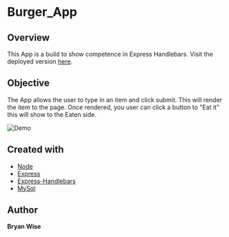 # Burger_App

## Overview

This App is a build to show competence in Express Handlebars.
Visit the deployed version [here](https://wiseburger.herokuapp.com/).

## Objective

The App allows the user to type in an item and click submit. This will render the item to the page. Once rendered, you user can click a button to "Eat it" this will show to the Eaten side.

![Demo](https://giphy.com/gifs/ZZYNStWQ2yz4LDp0oY/fullscreen)

## Created with

- [Node](https://nodejs.org/en/)
- [Express](https://www.npmjs.com/package/express)
- [Express-Handlebars](https://www.npmjs.com/package/express-handlebars)
- [MySql](https://www.mysql.com/)

## Author

**Bryan Wise**
